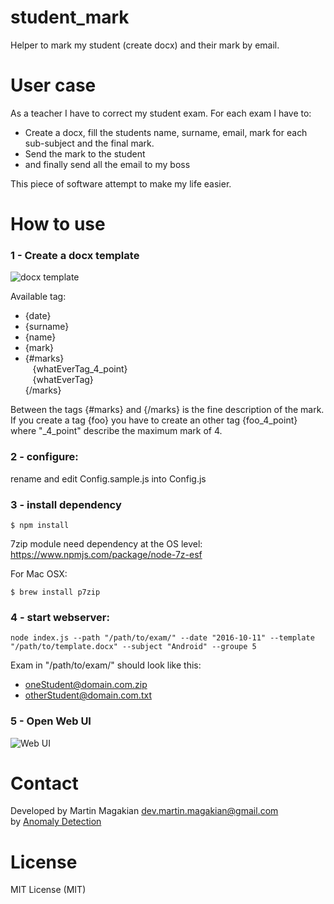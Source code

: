 # student_mark
Helper to mark my student (create docx) and their mark by email.


User case
===
As a teacher I have to correct my student exam.
For each exam I have to:

- Create a docx, fill the students name, surname, email, mark for each sub-subject and the final mark.
- Send the mark to the student
- and finally send all the email to my boss

This piece of software attempt to make my life easier.


How to use
===

###  1 - Create a docx template
![docx template](https://raw.github.com/martin-magakian/student_mark/master/README_src/docx_template.png)

Available tag:

* {date}
* {surname}
* {name}
* {mark}
* {#marks}<br />
    &nbsp;&nbsp;&nbsp;{whatEverTag_4_point}<br />
    &nbsp;&nbsp;&nbsp;{whatEverTag}<br />
  {/marks}

Between the tags {#marks} and {/marks} is the fine description of the mark.
If you create a tag {foo} you have to create an other tag {foo_4_point} where "_4_point" describe the maximum mark of 4.


### 2 - configure:
rename and edit Config.sample.js into Config.js

### 3 - install dependency
```
$ npm install
```

7zip module need dependency at the OS level:
https://www.npmjs.com/package/node-7z-esf

For Mac OSX:
```
$ brew install p7zip
```


### 4 - start webserver:
```
node index.js --path "/path/to/exam/" --date "2016-10-11" --template "/path/to/template.docx" --subject "Android" --groupe 5
```

Exam in "/path/to/exam/" should look like this:
* oneStudent@domain.com.zip
* otherStudent@domain.com.txt


### 5 - Open Web UI
![Web UI](https://raw.github.com/martin-magakian/student_mark/master/README_src/UI.png)



Contact
=========
Developed by Martin Magakian dev.martin.magakian@gmail.com<br />
by [Anomaly Detection](https://anomaly.io)




License
=========
MIT License (MIT)


